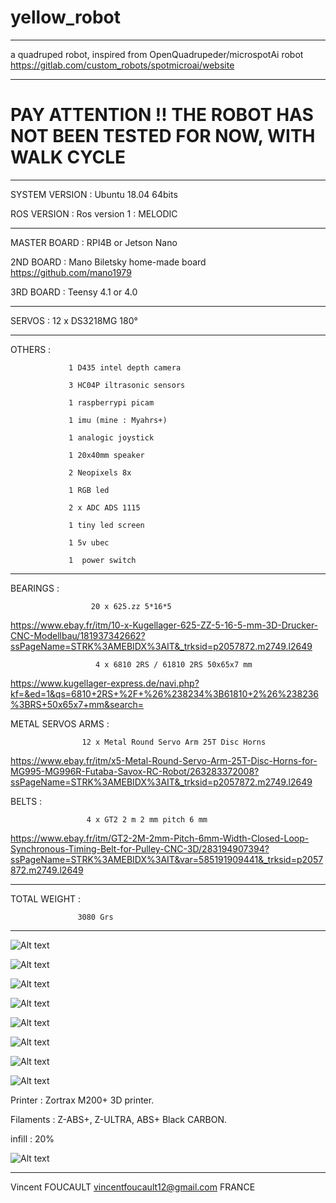 # yellow_robot
------------------

a quadruped robot, inspired from OpenQuadrupeder/microspotAi robot
https://gitlab.com/custom_robots/spotmicroai/website

------------------

# PAY ATTENTION !! THE ROBOT HAS NOT BEEN TESTED FOR NOW, WITH WALK CYCLE

------------------

SYSTEM VERSION : Ubuntu 18.04 64bits

ROS VERSION    : Ros version 1 : MELODIC

------------------

MASTER BOARD   : RPI4B or Jetson Nano

2ND BOARD      : Mano Biletsky home-made board
                 https://github.com/mano1979

3RD BOARD      : Teensy 4.1 or 4.0

------------------

SERVOS         : 12 x DS3218MG 180°

------------------

OTHERS         : 

                 1 D435 intel depth camera

                 3 HC04P iltrasonic sensors
                 
                 1 raspberrypi picam
                 
                 1 imu (mine : Myahrs+)
                 
                 1 analogic joystick
                 
                 1 20x40mm speaker
                 
                 2 Neopixels 8x
                 
                 1 RGB led
                 
                 2 x ADC ADS 1115
                 
                 1 tiny led screen
                 
                 1 5v ubec
                 
                 1  power switch

------------------

BEARINGS           : 

                      20 x 625.zz 5*16*5
https://www.ebay.fr/itm/10-x-Kugellager-625-ZZ-5-16-5-mm-3D-Drucker-CNC-Modellbau/181937342662?ssPageName=STRK%3AMEBIDX%3AIT&_trksid=p2057872.m2749.l2649

                       4 x 6810 2RS / 61810 2RS 50x65x7 mm
https://www.kugellager-express.de/navi.php?kf=&ed=1&qs=6810+2RS+%2F+%26%238234%3B61810+2%26%238236%3BRS+50x65x7+mm&search=

METAL SERVOS ARMS  : 

                    12 x Metal Round Servo Arm 25T Disc Horns
https://www.ebay.fr/itm/x5-Metal-Round-Servo-Arm-25T-Disc-Horns-for-MG995-MG996R-Futaba-Savox-RC-Robot/263283372008?ssPageName=STRK%3AMEBIDX%3AIT&_trksid=p2057872.m2749.l2649

BELTS              :

                     4 x GT2 2 m 2 mm pitch 6 mm
https://www.ebay.fr/itm/GT2-2M-2mm-Pitch-6mm-Width-Closed-Loop-Synchronous-Timing-Belt-for-Pulley-CNC-3D/283194907394?ssPageName=STRK%3AMEBIDX%3AIT&var=585191909441&_trksid=p2057872.m2749.l2649

------------------

TOTAL WEIGHT :

                   3080 Grs
                   
------------------

![Alt text](/OpenQuad_V2/images/boxed.jpg?raw=true "Openquad_v2")

![Alt text](/OpenQuad_V2/images/handle.jpg?raw=true "Openquad_v2")

![Alt text](/OpenQuad_V2/images/looking.jpg?raw=true "Openquad_v2")

![Alt text](/OpenQuad_V2/images/paused.jpg?raw=true "Openquad_v2")

![Alt text](/OpenQuad_V2/images/stand.jpg?raw=true "Openquad_v2")

![Alt text](/OpenQuad_V2/images/head.jpg?raw=true "Openquad_v2")

![Alt text](/OpenQuad_V2/images/top_cover.jpg?raw=true "Openquad_v2")

![Alt text](/OpenQuad_V2/images/bottom_cover.jpg?raw=true "Openquad_v2")

Printer : Zortrax M200+ 3D printer.

Filaments : Z-ABS+, Z-ULTRA, ABS+ Black CARBON.

infill : 20%

![Alt text](/OpenQuad_V2/images/zortrax_m200_plus.jpg?raw=true "Openquad_v2")

------------------

Vincent FOUCAULT
vincentfoucault12@gmail.com
FRANCE
